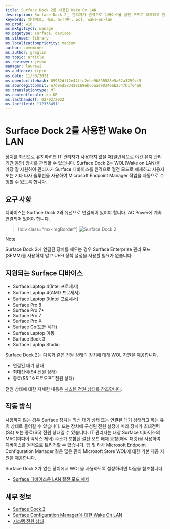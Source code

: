 ```yaml
---
title: Surface Dock 2를 사용한 Wake On LAN
description: Surface Dock 2는 관리자가 원격으로 디바이스를 절전 모드로 해제하고 관리 작업을 자동으로 수행할 수 있도록 WOL(Wake on LAN)을 가장 잘 지원합니다.
keywords: 업데이트, 배포, 드라이버, wol, wake-on-lan
ms.prod: w10
ms.mktglfcycl: manage
ms.pagetype: surface, devices
ms.sitesec: library
ms.localizationpriority: medium
author: coveminer
ms.author: greglin
ms.topic: article
ms.reviewer: jesko
manager: laurawi
ms.audience: itpro
ms.date: 11/30/2021
ms.openlocfilehash: 09982dff2e44ffc2ebe9b890588e5a62a3259cf5
ms.sourcegitcommit: e7d95d583429169eb65aae9034eab2347b1f04a0
ms.translationtype: MT
ms.contentlocale: ko-KR
ms.lasthandoff: 02/02/2022
ms.locfileid: "12338491"
---
```

# <a name="wake-on-lan-with-surface-dock-2"></a>Surface Dock 2를 사용한 Wake On LAN

장치를 최신으로 유지하려면 IT 관리자가 사용하지 않을 때(일반적으로 야간 유지 관리 기간 동안) 장치를 관리할 수 있습니다. Surface Dock 2는 WOL(Wake on LAN)을 가장 잘 지원하여 관리자가 Surface 디바이스를 원격으로 절전 모드로 해제하고 사용자 또는 기타 타사 솔루션을 사용하여 Microsoft Endpoint Manager 작업을 자동으로 수행할 수 있도록 합니다.

## <a name="requirements"></a>요구 사항

디바이스는 Surface Dock 2와 유선으로 연결되어 있어야 합니다. AC Power에 계속 연결되어 있어야 합니다.

> [!div class="mx-imgBorder"]
> ![Surface Dock 2](images/surface-dock2-angled.png)

> [!NOTE]
> Surface Dock 2에 연결된 장치를 깨우는 경우 Surface Enterprise 관리 모드(SEMM)를 사용하지 말고 UEFI 정책 설정을 사용할 필요가 없습니다.
 
## <a name="supported-surface-devices"></a>지원되는 Surface 디바이스

- Surface Laptop 4(Intel 프로세서)
- Surface Laptop 4(AMD 프로세서)
- Surface Laptop 3(Intel 프로세서)
- Surface Pro 8
- Surface Pro 7+
- Surface Pro 7
- Surface Pro X
- Surface Go(모든 세대)
- Surface Laptop 이동
- Surface Book 3
- Surface Laptop Studio

Surface Dock 2는 다음과 같은 전원 상태의 장치에 대해 WOL 지원을 제공합니다.

- 연결된 대기 상태
- 최대전력(S4 전원 상태)
- 종료(S5 "소프트오프" 전원 상태)

전원 상태에 대한 자세한 내용은 [시스템 전원 상태를 참조합니다](/windows/win32/power/system-power-states).

## <a name="how-it-works"></a>작동 방식

사용하지 않는 경우 Surface 장치는 최신 대기 상태 또는 연결된 대기 상태라고 하는 유휴 상태로 들어갈 수 있습니다. 또는 장치에 구성된 전원 설정에 따라 장치가 최대전력(S4) 또는 종료(S5) 전원 상태일 수 있습니다. IT 관리자는 대상 Surface 디바이스의 MAC(미디어 액세스 제어) 주소가 포함된 절전 모드 해제 요청(매직 패킷)을 사용하여 디바이스를 원격으로 트리거할 수 있습니다. 앱 및 타사 Microsoft Endpoint Configuration Manager 같은 많은 관리 Microsoft Store WOL에 대한 기본 제공 지원을 제공합니다.

Surface Dock 2가 없는 장치에서 WOL을 사용하도록 설정하려면 다음을 참조합니다.

- [Surface 디바이스용 LAN 절전 모드 해제](wake-on-lan-for-surface-devices.md)

## <a name="learn-more"></a>세부 정보

- [Surface Dock 2](https://www.microsoft.com/p/surface-dock-2-for-business/8q4hgc6kbmdq?)
- [Surface Configuration Manager에 대한 Wake On LAN](wake-on-lan-for-surface-devices.md)
- [시스템 전원 상태](/windows/win32/power/system-power-states)

